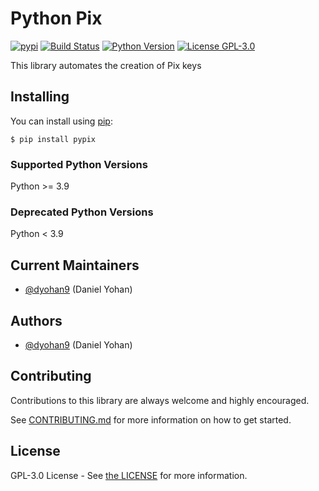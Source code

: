 Python Pix
==========================

[![pypi](https://img.shields.io/pypi/v/pypix.svg)](https://pypi.org/project/pypix/)
[![Build Status](https://travis-ci.com/dyohan9/python-pix.svg?branch=master)](https://travis-ci.com/dyohan9/python-pix)
[![Python Version](https://img.shields.io/badge/python-3.9%20%7C%203.10%20%7C%203.11%20%7C%203.12-blue.svg)](https://www.python.org/)
[![License GPL-3.0](https://img.shields.io/badge/license-%20GPL--3.0-yellow.svg)](https://github.com/bothub-it/bothub-engine/blob/master/LICENSE)


This library automates the creation of Pix keys

Installing
----------

You can install using [pip](https://pip.pypa.io/en/stable/):

    $ pip install pypix

### Supported Python Versions

Python >= 3.9

### Deprecated Python Versions

Python < 3.9

Current Maintainers
-------------------

-   [@dyohan9](https://github.com/dyohan9) (Daniel Yohan)

Authors
-------

-   [@dyohan9](https://github.com/dyohan9) (Daniel Yohan)

Contributing
------------

Contributions to this library are always welcome and highly encouraged.

See
[CONTRIBUTING.md](https://github.com/dyohan9/python-pix/blob/master/CONTRIBUTING.md)
for more information on how to get started.

License
-------

GPL-3.0 License - See [the
LICENSE](https://github.com/dyohan9/python-pix/blob/master/LICENSE)
for more information.
